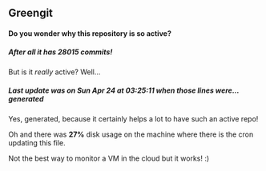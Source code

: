 ## Greengit

#### Do you wonder why this repository is so active?

##### After all it has 28015 commits!

But is it *really* active? Well...

##### Last update was on Sun Apr 24 at 03:25:11 when those lines were... generated

Yes, generated, because it certainly helps a lot to have such an active repo!

Oh and there was **27%** disk usage on the machine
where there is the cron updating this file.

Not the best way to monitor a VM in the cloud but it works! :)
